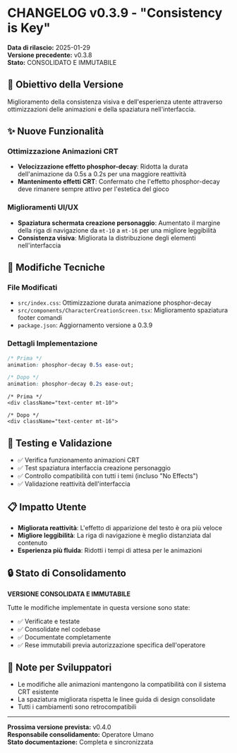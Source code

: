 # CHANGELOG v0.3.9 - "Consistency is Key"

**Data di rilascio:** 2025-01-29  
**Versione precedente:** v0.3.8  
**Stato:** CONSOLIDATO E IMMUTABILE

## 🎯 Obiettivo della Versione
Miglioramento della consistenza visiva e dell'esperienza utente attraverso ottimizzazioni delle animazioni e della spaziatura nell'interfaccia.

## ✨ Nuove Funzionalità

### Ottimizzazione Animazioni CRT
- **Velocizzazione effetto phosphor-decay**: Ridotta la durata dell'animazione da 0.5s a 0.2s per una maggiore reattività
- **Mantenimento effetti CRT**: Confermato che l'effetto phosphor-decay deve rimanere sempre attivo per l'estetica del gioco

### Miglioramenti UI/UX
- **Spaziatura schermata creazione personaggio**: Aumentato il margine della riga di navigazione da `mt-10` a `mt-16` per una migliore leggibilità
- **Consistenza visiva**: Migliorata la distribuzione degli elementi nell'interfaccia

## 🔧 Modifiche Tecniche

### File Modificati
- `src/index.css`: Ottimizzazione durata animazione phosphor-decay
- `src/components/CharacterCreationScreen.tsx`: Miglioramento spaziatura footer comandi
- `package.json`: Aggiornamento versione a 0.3.9

### Dettagli Implementazione
```css
/* Prima */
animation: phosphor-decay 0.5s ease-out;

/* Dopo */
animation: phosphor-decay 0.2s ease-out;
```

```tsx
/* Prima */
<div className="text-center mt-10">

/* Dopo */
<div className="text-center mt-16">
```

## 🧪 Testing e Validazione
- ✅ Verifica funzionamento animazioni CRT
- ✅ Test spaziatura interfaccia creazione personaggio
- ✅ Controllo compatibilità con tutti i temi (incluso "No Effects")
- ✅ Validazione reattività dell'interfaccia

## 📋 Impatto Utente
- **Migliorata reattività**: L'effetto di apparizione del testo è ora più veloce
- **Migliore leggibilità**: La riga di navigazione è meglio distanziata dal contenuto
- **Esperienza più fluida**: Ridotti i tempi di attesa per le animazioni

## 🔒 Stato di Consolidamento
**VERSIONE CONSOLIDATA E IMMUTABILE**

Tutte le modifiche implementate in questa versione sono state:
- ✅ Verificate e testate
- ✅ Consolidate nel codebase
- ✅ Documentate completamente
- ✅ Rese immutabili previa autorizzazione specifica dell'operatore

## 📝 Note per Sviluppatori
- Le modifiche alle animazioni mantengono la compatibilità con il sistema CRT esistente
- La spaziatura migliorata rispetta le linee guida di design consolidate
- Tutti i cambiamenti sono retrocompatibili

---

**Prossima versione prevista:** v0.4.0  
**Responsabile consolidamento:** Operatore Umano  
**Stato documentazione:** Completa e sincronizzata